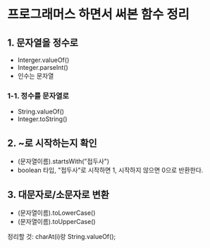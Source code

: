 # 프로그래머스 하면서 써본 함수 정리

## 1. 문자열을 정수로
- Interger.valueOf()
- Integer.parseInt()
- 인수는 문자열

### 1-1. 정수를 문자열로
- String.valueOf()
- Integer.toString()

## 2. ~로 시작하는지 확인
- (문자열이름).startsWith("접두사")
- boolean 타입, "접두사"로 시작하면 1, 시작하지 않으면 0으로 반환한다.

## 3. 대문자로/소문자로 변환
- (문자열이름).toLowerCase()
- (문자열이름).toUpperCase()


정리할 것: charAt(i)랑 String.valueOf();
